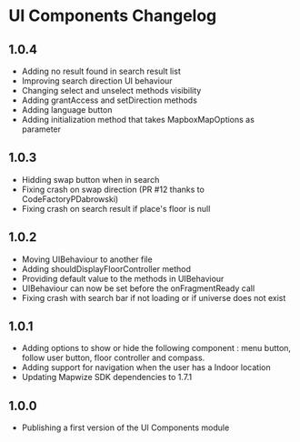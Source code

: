 # UI Components Changelog

## 1.0.4

- Adding no result found in search result list
- Improving search direction UI behaviour
- Changing select and unselect methods visibility
- Adding grantAccess and setDirection methods
- Adding language button
- Adding initialization method that takes MapboxMapOptions as parameter

## 1.0.3

- Hidding swap button when in search
- Fixing crash on swap direction (PR #12 thanks to CodeFactoryPDabrowski)
- Fixing crash on search result if place's floor is null

## 1.0.2

- Moving UIBehaviour to another file
- Adding shouldDisplayFloorController method
- Providing default value to the methods in UIBehaviour
- UIBehaviour can now be set before the onFragmentReady call
- Fixing crash with search bar if not loading or if universe does not exist

## 1.0.1

- Adding options to show or hide the following component : menu button, follow user button, floor controller and compass.
- Adding support for navigation when the user has a Indoor location
- Updating Mapwize SDK dependencies to 1.7.1

## 1.0.0

- Publishing a first version of the UI Components module
